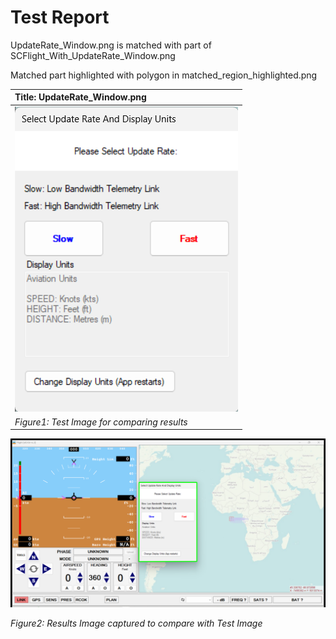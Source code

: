 # **Test Report**
UpdateRate_Window.png is matched with part of SCFlight_With_UpdateRate_Window.png

Matched part highlighted with polygon in matched_region_highlighted.png

| Title: UpdateRate_Window.png |
| :---------------------------- |
| ![Test Image](../Test_Images/UpdateRate_Window.png) |
| *Figure1: Test Image for comparing results* |
![Result Image captured](../Result_Images/matched_region_highlighted.png)

*Figure2: Results Image captured to compare with Test Image*


